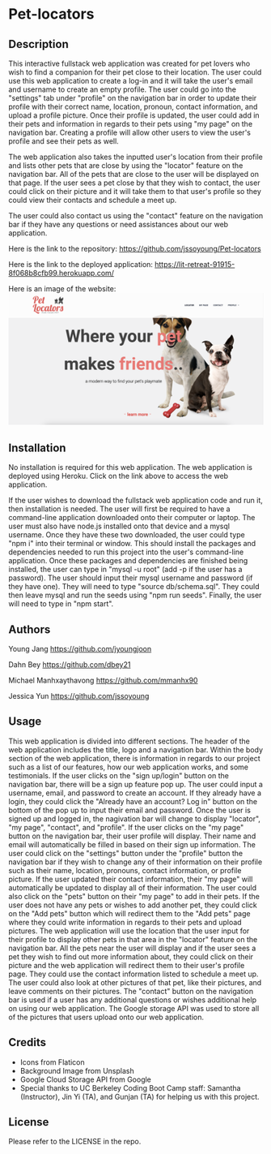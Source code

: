 # Pet-locators

## Description

This interactive fullstack web application was created for pet lovers who wish to find a companion for their pet close to their location. The user could use this web application to create a log-in and it will take the user's email and username to create an empty profile. The user could go into the "settings" tab under "profile" on the navigation bar in order to update their profile with their correct name, location, pronoun, contact information, and upload a profile picture. Once their profile is updated, the user could add in their pets and information in regards to their pets using "my page" on the navigation bar. Creating a profile will allow other users to view the user's profile and see their pets as well.

The web application also takes the inputted user's location from their profile and lists other pets that are close by using the "locator" feature on the navigation bar. All of the pets that are close to the user will be displayed on that page. If the user sees a pet close by that they wish to contact, the user could click on their picture and it will take them to that user's profile so they could view their contacts and schedule a meet up.

The user could also contact us using the "contact" feature on the navigation bar if they have any questions or need assistances about our web application.

Here is the link to the repository: https://github.com/jssoyoung/Pet-locators

Here is the link to the deployed application: https://lit-retreat-91915-8f068b8cfb99.herokuapp.com/

Here is an image of the website: ![Portfolio](public/images/website-screenshot.png)


## Installation

No installation is required for this web application. The web application is deployed using Heroku. Click on the link above to access the web application. 

If the user wishes to download the fullstack web application code and run it, then installation is needed. The user will first be required to have a command-line application downloaded onto their computer or laptop. The user must also have node.js installed onto that device and a mysql username. Once they have these two downloaded, the user could type "npm i" into their terminal or window. This should install the packages and dependencies needed to run this project into the user's command-line application. Once these packages and dependencies are finished being installed, the user can type in "mysql -u root" (add -p if the user has a password). The user should input their mysql username and password (if they have one). They will need to type "source db/schema.sql". They could then leave mysql and run the seeds using "npm run seeds". Finally, the user will need to type in "npm start". 

## Authors

Young Jang
https://github.com/jyoungjoon

Dahn Bey
https://github.com/dbey21

Michael Manhxaythavong
https://github.com/mmanhx90

Jessica Yun
https://github.com/jssoyoung

## Usage

This web application is divided into different sections. The header of the web application includes the title, logo and a navigation bar. Within the body section of the web application, there is information in regards to our project such as a list of our features, how our web application works, and some testimonials. If the user clicks on the "sign up/login" button on the navigation bar, there will be a sign up feature pop up. The user could input a username, email, and password to create an account. If they already have a login, they could click the "Already have an account? Log in" button on the bottom of the pop up to input their email and password. Once the user is signed up and logged in, the nagivation bar will change to display "locator", "my page", "contact", and "profile". If the user clicks on the "my page" button on the navigation bar, their user profile will display. Their name and email will automatically be filled in based on their sign up information. The user could click on the "settings" button under the "profile" button the navigation bar if they wish to change any of their information on their profile such as their name, location, pronouns, contact information, or profile picture. If the user updated their contact information, their "my page" will automatically be updated to display all of their information. The user could also click on the "pets" button on their "my page" to add in their pets. If the user does not have any pets or wishes to add another pet, they could click on the "Add pets" button which will redirect them to the "Add pets" page where they could write information in regards to their pets and upload pictures. The web application will use the location that the user input for their profile to display other pets in that area in the "locator" feature on the navigation bar. All the pets near the user will display and if the user sees a pet they wish to find out more information about, they could click on their picture and the web application will redirect them to their user's profile page. They could use the contact information listed to schedule a meet up. The user could also look at other pictures of that pet, like their pictures, and leave comments on their pictures. The "contact" button on the navigation bar is used if a user has any additional questions or wishes additional help on using our web application.
The Google storage API was used to store all of the pictures that users upload onto our web application.

## Credits
* Icons from Flaticon
* Background Image from Unsplash
* Google Cloud Storage API from Google
* Special thanks to UC Berkeley Coding Boot Camp staff: Samantha (Instructor), Jin Yi (TA), and Gunjan (TA) for helping us with this project.

## License

Please refer to the LICENSE in the repo.